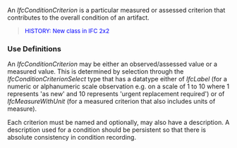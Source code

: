 ﻿An _IfcConditionCriterion_ is a particular measured or assessed criterion that contributes to the overall condition of an artifact.

> <font color="#0000FF" size="-1">HISTORY: New class in IFC 2x2 </font>

### Use Definitions
An _IfcConditionCriterion_ may be either an observed/assessed value or a measured value. This is determined by selection through the _IfcConditionCriterionSelect_ type that has a datatype either of _IfcLabel_ (for a numeric or alphanumeric scale observation e.g. on a scale of 1 to 10 where 1 represents 'as new' and 10 represents 'urgent replacement required') or of _IfcMeasureWithUnit_ (for a measured criterion that also includes units of measure).

Each criterion must be named and optionally, may also have a description. A description used for a condition should be persistent so that there is absolute consistency in condition recording.
